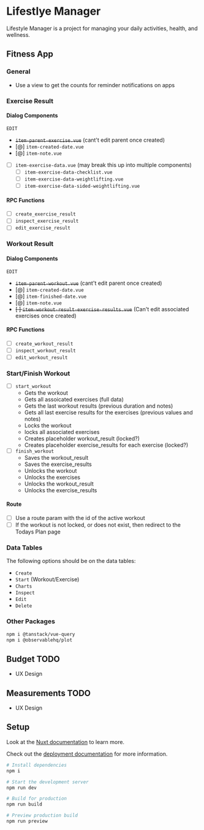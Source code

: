 # Lifestlye Manager

Lifestyle Manager is a project for managing your daily activities, health, and wellness.

## Fitness App

### General

- Use a view to get the counts for reminder notifications on apps

### Exercise Result

#### Dialog Components

`EDIT`

- ~~`item-parent-exercise.vue`~~ (cant't edit parent once created)
- [@] `item-created-date.vue`
- [@] `item-note.vue`
- [ ] `item-exercise-data.vue` (may break this up into multiple components)
  - [ ] `item-exercise-data-checklist.vue`
  - [ ] `item-exercise-data-weightlifting.vue`
  - [ ] `item-exercise-data-sided-weightlifting.vue`

#### RPC Functions

- [ ] `create_exercise_result`
- [ ] `inspect_exercise_result`
- [ ] `edit_exercise_result`

### Workout Result

#### Dialog Components

`EDIT`

- ~~`item-parent-workout.vue`~~ (cant't edit parent once created)
- [@] `item-created-date.vue`
- [@] `item-finished-date.vue`
- [@] `item-note.vue`
- ~~[ ] `item-workout-result-exercise-results.vue`~~ (Can't edit associated exercises once created)

#### RPC Functions

- [ ] `create_workout_result`
- [ ] `inspect_workout_result`
- [ ] `edit_workout_result`

### Start/Finish Workout

- [ ] `start_workout`
  - Gets the workout
  - Gets all assoicated exercises (full data)
  - Gets the last workout results (previous duration and notes)
  - Gets all last exercise results for the exercises (previous values and notes)
  - Locks the workout
  - locks all associated exercises
  - Creates placeholder workout_result (locked?)
  - Creates placeholder exercise_results for each exercise (locked?)
- [ ] `finish_workout`
  - Saves the workout_result
  - Saves the exercise_results
  - Unlocks the workout
  - Unlocks the exercises
  - Unlocks the workout_result
  - Unlocks the exercise_results

#### Route

- [ ] Use a route param with the id of the active workout
- [ ] If the workout is not locked, or does not exist, then redirect to the Todays Plan page

### Data Tables

The following options should be on the data tables:

- `Create`
- `Start` (Workout/Exercise)
- `Charts`
- `Inspect`
- `Edit`
- `Delete`

### Other Packages

```sh
npm i @tanstack/vue-query
npm i @observablehq/plot
```

## Budget TODO

- UX Design

## Measurements TODO

- UX Design

## Setup

Look at the [Nuxt documentation](https://nuxt.com/docs/getting-started/introduction) to learn more.

Check out the [deployment documentation](https://nuxt.com/docs/getting-started/deployment) for more
information.

```sh
# Install dependencies
npm i

# Start the development server
npm run dev

# Build for production
npm run build

# Preview production build
npm run preview
```
